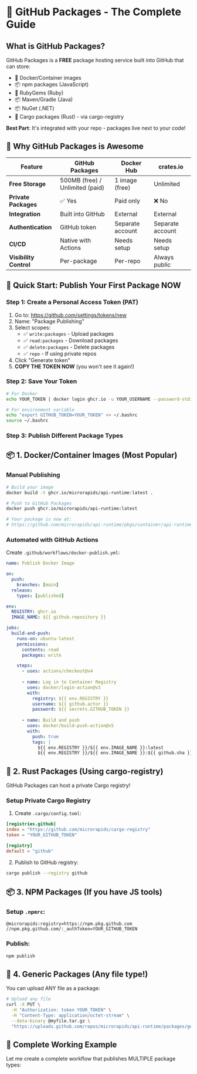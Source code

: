 # 🚀 GitHub Packages - The Complete Guide

## What is GitHub Packages?

GitHub Packages is a **FREE** package hosting service built into GitHub that can store:
- 🐳 Docker/Container images
- 📦 npm packages (JavaScript)
- 💎 RubyGems (Ruby)
- 📦 Maven/Gradle (Java)
- 📦 NuGet (.NET)
- 🦀 Cargo packages (Rust) - via cargo-registry

**Best Part**: It's integrated with your repo - packages live next to your code!

## 🎯 Why GitHub Packages is Awesome

| Feature | GitHub Packages | Docker Hub | crates.io |
|---------|----------------|------------|-----------|
| **Free Storage** | 500MB (free) / Unlimited (paid) | 1 image (free) | Unlimited |
| **Private Packages** | ✅ Yes | Paid only | ❌ No |
| **Integration** | Built into GitHub | External | External |
| **Authentication** | GitHub token | Separate account | Separate account |
| **CI/CD** | Native with Actions | Needs setup | Needs setup |
| **Visibility Control** | Per-package | Per-repo | Always public |

## 🏃 Quick Start: Publish Your First Package NOW

### Step 1: Create a Personal Access Token (PAT)

1. Go to: https://github.com/settings/tokens/new
2. Name: "Package Publishing"
3. Select scopes:
   - ✅ `write:packages` - Upload packages
   - ✅ `read:packages` - Download packages  
   - ✅ `delete:packages` - Delete packages
   - ✅ `repo` - If using private repos
4. Click "Generate token"
5. **COPY THE TOKEN NOW** (you won't see it again!)

### Step 2: Save Your Token

```bash
# For Docker
echo YOUR_TOKEN | docker login ghcr.io -u YOUR_USERNAME --password-stdin

# For environment variable
echo "export GITHUB_TOKEN=YOUR_TOKEN" >> ~/.bashrc
source ~/.bashrc
```

### Step 3: Publish Different Package Types

## 📦 1. Docker/Container Images (Most Popular)

### Manual Publishing
```bash
# Build your image
docker build -t ghcr.io/microrapids/api-runtime:latest .

# Push to GitHub Packages
docker push ghcr.io/microrapids/api-runtime:latest

# Your package is now at:
# https://github.com/microrapids/api-runtime/pkgs/container/api-runtime
```

### Automated with GitHub Actions
Create `.github/workflows/docker-publish.yml`:

```yaml
name: Publish Docker Image

on:
  push:
    branches: [main]
  release:
    types: [published]

env:
  REGISTRY: ghcr.io
  IMAGE_NAME: ${{ github.repository }}

jobs:
  build-and-push:
    runs-on: ubuntu-latest
    permissions:
      contents: read
      packages: write

    steps:
      - uses: actions/checkout@v4
      
      - name: Log in to Container Registry
        uses: docker/login-action@v3
        with:
          registry: ${{ env.REGISTRY }}
          username: ${{ github.actor }}
          password: ${{ secrets.GITHUB_TOKEN }}
      
      - name: Build and push
        uses: docker/build-push-action@v5
        with:
          push: true
          tags: |
            ${{ env.REGISTRY }}/${{ env.IMAGE_NAME }}:latest
            ${{ env.REGISTRY }}/${{ env.IMAGE_NAME }}:${{ github.sha }}
```

## 🦀 2. Rust Packages (Using cargo-registry)

GitHub Packages can host a private Cargo registry!

### Setup Private Cargo Registry

1. Create `.cargo/config.toml`:
```toml
[registries.github]
index = "https://github.com/microrapids/cargo-registry"
token = "YOUR_GITHUB_TOKEN"

[registry]
default = "github"
```

2. Publish to GitHub registry:
```bash
cargo publish --registry github
```

## 📦 3. NPM Packages (If you have JS tools)

### Setup `.npmrc`:
```
@microrapids:registry=https://npm.pkg.github.com
//npm.pkg.github.com/:_authToken=YOUR_GITHUB_TOKEN
```

### Publish:
```bash
npm publish
```

## 🎁 4. Generic Packages (Any file type!)

You can upload ANY file as a package:

```bash
# Upload any file
curl -X PUT \
  -H "Authorization: token YOUR_TOKEN" \
  -H "Content-Type: application/octet-stream" \
  --data-binary @myfile.tar.gz \
  "https://uploads.github.com/repos/microrapids/api-runtime/packages/generic/my-package/1.0.0/myfile.tar.gz"
```

## 🔧 Complete Working Example

Let me create a complete workflow that publishes MULTIPLE package types:
